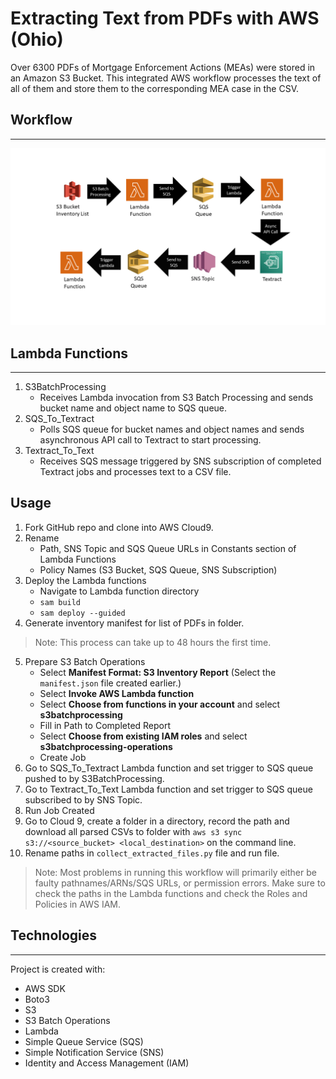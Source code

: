 # Extracting Text from PDFs with AWS (Ohio)
Over 6300 PDFs of Mortgage Enforcement Actions (MEAs) were stored in an Amazon S3 Bucket. This integrated AWS workflow processes the text of all of them and store them to the corresponding MEA case in the CSV.

## Workflow
---
![AWS Workflow](AWS_Workflow.png)

## Lambda Functions
---
1. S3BatchProcessing
   * Receives Lambda invocation from S3 Batch Processing and sends bucket name and object name to SQS queue.
2. SQS_To_Textract
   * Polls SQS queue for bucket names and object names and sends asynchronous API call to Textract to start processing.
3. Textract_To_Text
   * Receives SQS message triggered by SNS subscription of completed Textract jobs and processes text to a CSV file.

## Usage
1. Fork GitHub repo and clone into AWS Cloud9.
2. Rename
   * Path, SNS Topic and SQS Queue URLs in Constants section of Lambda Functions
   * Policy Names (S3 Bucket, SQS Queue, SNS Subscription)
3. Deploy the Lambda functions
   * Navigate to Lambda function directory
   * ``sam build``
   * ``sam deploy --guided``
4. Generate inventory manifest for list of PDFs in folder.
> Note: This process can take up to 48 hours the first time.
5. Prepare S3 Batch Operations
   * Select <b>Manifest Format: S3 Inventory Report</b> (Select the ``manifest.json`` file created earlier.)
   * Select <b>Invoke AWS Lambda function</b>
   * Select <b>Choose from functions in your account</b> and select <b>s3batchprocessing</b>
   * Fill in Path to Completed Report
   * Select <b>Choose from existing IAM roles</b> and select <b>s3batchprocessing-operations</b>
   * Create Job
6. Go to SQS_To_Textract Lambda function and set trigger to SQS queue pushed to by S3BatchProcessing.
7. Go to Textract_To_Text Lambda function and set trigger to SQS queue subscribed to by SNS Topic.
8.  Run Job Created
9.  Go to Cloud 9, create a folder in a directory, record the path and download all parsed CSVs to folder with ``aws s3 sync s3://<source_bucket> <local_destination>`` on the command line.
10. Rename paths in ``collect_extracted_files.py`` file and run file.
> Note: Most problems in running this workflow will primarily either be faulty pathnames/ARNs/SQS URLs, or permission errors. Make sure to check the paths in the Lambda functions and check the Roles and Policies in AWS IAM.


## Technologies
---
Project is created with:
- AWS SDK
- Boto3
- S3
- S3 Batch Operations
- Lambda
- Simple Queue Service (SQS)
- Simple Notification Service (SNS)
- Identity and Access Management (IAM)